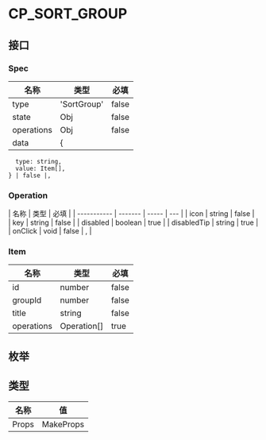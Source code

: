 # CP_SORT_GROUP

## 接口

### Spec

| 名称       | 类型        | 必填  |
| ---------- | ----------- | ----- |
| type       | 'SortGroup' | false |
| state      | Obj         | false |
| operations | Obj         | false |
| data       | {           |

      type: string,
      value: Item[],
    } | false |,

### Operation

| 名称        | 类型    | 必填  |
| ----------- | ------- | ----- | --- |
| icon        | string  | false |
| key         | string  | false |
| disabled    | boolean | true  |
| disabledTip | string  | true  |
| onClick     | void    | false | ,   |

### Item

| 名称       | 类型        | 必填  |
| ---------- | ----------- | ----- |
| id         | number      | false |
| groupId    | number      | false |
| title      | string      | false |
| operations | Operation[] | true  |

## 枚举

## 类型

| 名称  | 值              |
| ----- | --------------- |
| Props | MakeProps<Spec> |
